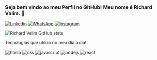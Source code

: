 
### Seja bem vindo ao meu Perfil no GitHub! Meu nome é Richard Valim. 👋
[![Linkedin](https://img.shields.io/badge/LinkedIn-0077B5?style=for-the-badge&logo=linkedin&logoColor=white)](https://www.linkedin.com/in/richard-araujo-valim-2bb196249)
[![WhatsApp](https://img.shields.io/badge/WhatsApp-25D366?style=for-the-badge&logo=whatsapp&logoColor=white)](https://api.whatsapp.com/send?phone=5547989074090&text=Ol%C3%A1%2C%20vi%20seu%20perfil%20no%20GitHub!)
[![Instagram](https://img.shields.io/badge/Instagram-E4405F?style=for-the-badge&logo=instagram&logoColor=white)](instagram.com/Valim557/)

![Richard Valim GitHub stats](https://github-readme-stats.vercel.app/api?username=Valim557&show_icons=true&theme=merko)

Tecnologias que utilizo no meu dia a dia!

<div style="display :inline_block" >
<img align="center" alt="html5" src="https://img.shields.io/badge/HTML-239120?style=for-the-badge&logo=html5&logoColor=white" />
<img align="center" alt="css" src="https://img.shields.io/badge/CSS-239120?&style=for-the-badge&logo=css3&logoColor=white" />
<img align="center" alt="javascript" src="https://img.shields.io/badge/JavaScript-F7DF1E?style=for-the-badge&logo=javascript&logoColor=black" />
<img align="center" alt="nodejs" src="https://img.shields.io/badge/Node.js-43853D?style=for-the-badge&logo=node.js&logoColor=white" />
<img align="center" alt="react" src="https://img.shields.io/badge/React-20232A?style=for-the-badge&logo=react&logoColor=61DAFB" />
</div>
